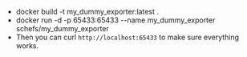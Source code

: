  - docker build -t my_dummy_exporter:latest .
 - docker run -d -p 65433:65433 --name my_dummy_exporter schefs/my_dummy_exporter
 - Then you can curl `http://localhost:65433` to make sure everything works.
